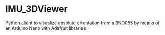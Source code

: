 # IMU_3DViewer
Python client to visualize absolute orientation from a BNO055 by means of an Arduino Nano with Adafruit libraries
